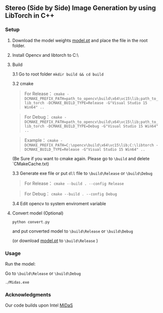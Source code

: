 ## Stereo (Side by Side) Image Generation by using LibTorch in C++

### Setup 

1) Download the model weights [model.pt](https://drive.google.com/file/d/1G3XQuxpSn5Mh0si5GD6N_hG3cy0n4J3V/view?usp=sharing) and place the
file in the root folder.

2) Install Opencv and libtorch to C:\

3) Build
	
	3.1 Go to root folder
		```
		mkdir build && cd build
		```
	
	3.2 cmake
	
	>For Release：
		```
		cmake -DCMAKE_PREFIX_PATH=path_to_opencv\build\x64\vc15\lib;path_to_lib_torch -DCMAKE_BUILD_TYPE=Release -G"Visual Studio 15 Win64" ..
		```
	
	>For Debug：
		```
		cmake -DCMAKE_PREFIX_PATH=path_to_opencv\build\x64\vc15\lib;path_to_lib_torch -DCMAKE_BUILD_TYPE=Debug -G"Visual Studio 15 Win64" ..
		```
	
	>Example：
		```
		cmake -DCMAKE_PREFIX_PATH=C:\opencv\build\x64\vc15\lib;C:\libtorch -DCMAKE_BUILD_TYPE=Release -G"Visual Studio 15 Win64" ..
		```

	(Be Sure if you want to cmake again. Please go to `\build` and delete `CMakeCache.txt)
	
	
	3.3 Generate exe file or put `dll` file to `\build\Release` or `\build\Debug`
	
	>For Release：
		```
		cmake --build . --config Release
		```
	
	>For Debug：
		```
		cmake --build . --config Debug
		```
	
	3.4 Edit opencv to system enviroment variable
	

3) Convert model (Optional)
	```
    python convert.py
	```
	and put converted model to `\build\Release` or `\build\Debug`
	
	(or download [model.pt](https://drive.google.com/file/d/1G3XQuxpSn5Mh0si5GD6N_hG3cy0n4J3V/view?usp=sharing) to `\build\Release` )
    
### Usage

Run the model:
   
   
   Go to `\build\Release`  or `\build\Debug`

   ```shell
   ./Midas.exe
   ```


### Acknowledgments

Our code builds upon Intel [MiDaS](https://github.com/intel-isl/MiDaS)


